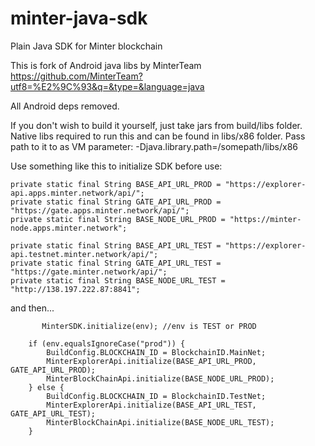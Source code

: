# minter-java-sdk
Plain Java SDK for Minter blockchain

This is fork of Android java libs by MinterTeam https://github.com/MinterTeam?utf8=%E2%9C%93&q=&type=&language=java

All Android deps removed.

If you don't wish to build it yourself, just take jars from build/libs folder.
Native libs required to run this and can be found in libs/x86 folder. Pass path to it to as VM parameter:
-Djava.library.path=/somepath/libs/x86

Use something like this to initialize SDK before use:

    private static final String BASE_API_URL_PROD = "https://explorer-api.apps.minter.network/api/";
    private static final String GATE_API_URL_PROD = "https://gate.apps.minter.network/api/";
    private static final String BASE_NODE_URL_PROD = "https://minter-node.apps.minter.network";

    private static final String BASE_API_URL_TEST = "https://explorer-api.testnet.minter.network/api/";
    private static final String GATE_API_URL_TEST = "https://gate.minter.network/api/";
    private static final String BASE_NODE_URL_TEST = "http://138.197.222.87:8841";

and then...


           MinterSDK.initialize(env); //env is TEST or PROD

        if (env.equalsIgnoreCase("prod")) {
            BuildConfig.BLOCKCHAIN_ID = BlockchainID.MainNet;
            MinterExplorerApi.initialize(BASE_API_URL_PROD, GATE_API_URL_PROD);
            MinterBlockChainApi.initialize(BASE_NODE_URL_PROD);
        } else {
            BuildConfig.BLOCKCHAIN_ID = BlockchainID.TestNet;
            MinterExplorerApi.initialize(BASE_API_URL_TEST, GATE_API_URL_TEST);
            MinterBlockChainApi.initialize(BASE_NODE_URL_TEST);
        }
